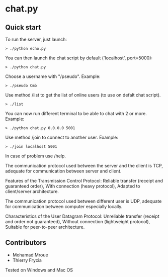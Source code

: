 # chat.py

## Quick start

To run the server, just launch:

    > ./python echo.py

You can then launch the chat script by default ('localhost', port=5000):

    > ./python chat.py

Choose a username with "/pseudo". Example:

    > ./pseudo Cmb

Use method /list to get the list of online users (to use on defalt chat script).

    > ./list
	
You can now run different terminal to be able to chat with 2 or more. Example:

    > ./python chat.py 0.0.0.0 5001

Use method /join to connect to another user. Example:

    > ./join localhost 5001

In case of problem use /help.

The communication protocol used between the server and the client is TCP,
adequate for communication between server and client.

Features of the Transmission Control Protocol:
Reliable transfer (receipt and guaranteed order),
With connection (heavy protocol),
Adapted to client/server architecture.

The communication protocol used between different user is UDP,
adequate for communication between computer especially locally.

Characteristics of the User Datagram Protocol:
Unreliable transfer (receipt and order not guaranteed),
Without connection (lightweight protocol),
Suitable for peer-to-peer architecture.

## Contributors

- Mohamad Mroue
- Thierry Frycia

Tested on Windows and Mac OS
